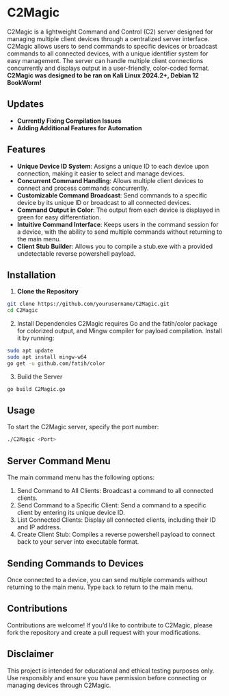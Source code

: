 # C2Magic

C2Magic is a lightweight Command and Control (C2) server designed for managing multiple client devices through a centralized server interface. C2Magic allows users to send commands to specific devices or broadcast commands to all connected devices, with a unique identifier system for easy management. The server can handle multiple client connections concurrently and displays output in a user-friendly, color-coded format. **C2Magic was designed to be ran on Kali Linux 2024.2+, Debian 12 BookWorm!**

## Updates

- **Currently Fixing Compilation Issues**
- **Adding Additional Features for Automation**

## Features

- **Unique Device ID System**: Assigns a unique ID to each device upon connection, making it easier to select and manage devices.
- **Concurrent Command Handling**: Allows multiple client devices to connect and process commands concurrently.
- **Customizable Command Broadcast**: Send commands to a specific device by its unique ID or broadcast to all connected devices.
- **Command Output in Color**: The output from each device is displayed in green for easy differentiation.
- **Intuitive Command Interface**: Keeps users in the command session for a device, with the ability to send multiple commands without returning to the main menu.
- **Client Stub Builder**: Allows you to compile a stub.exe with a provided undetectable reverse powershell payload.

## Installation

1. **Clone the Repository**
```bash
git clone https://github.com/yourusername/C2Magic.git
cd C2Magic
```
2. Install Dependencies C2Magic requires Go and the fatih/color package for colorized output, and Mingw compiler for payload compilation. Install it by running:
```bash
sudo apt update
sudo apt install mingw-w64
go get -u github.com/fatih/color
```
3. Build the Server
```bash
go build C2Magic.go
```

## Usage

To start the C2Magic server, specify the port number:
```bash
./C2Magic <Port>
```

## Server Command Menu

The main command menu has the following options:

1. Send Command to All Clients: Broadcast a command to all connected clients.
2. Send Command to a Specific Client: Send a command to a specific client by entering its unique device ID.
3. List Connected Clients: Display all connected clients, including their ID and IP address.
4. Create Client Stub: Compiles a reverse powershell payload to connect back to your server into executable format.

## Sending Commands to Devices

Once connected to a device, you can send multiple commands without returning to the main menu. Type `back` to return to the main menu.

## Contributions

Contributions are welcome! If you’d like to contribute to C2Magic, please fork the repository and create a pull request with your modifications.

## Disclaimer

This project is intended for educational and ethical testing purposes only. Use responsibly and ensure you have permission before connecting or managing devices through C2Magic.
